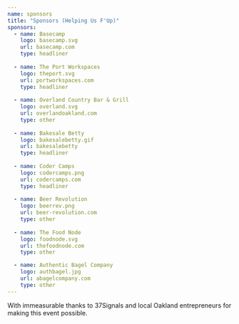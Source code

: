 ```yaml
---
name: sponsors
title: "Sponsors (Helping Us F'Up)"
sponsors:
  - name: Basecamp
    logo: basecamp.svg
    url: basecamp.com
    type: headliner
  
  - name: The Port Workspaces
    logo: theport.svg
    url: portworkspaces.com
    type: headliner
  
  - name: Overland Country Bar & Grill
    logo: overland.svg
    url: overlandoakland.com
    type: other
  
  - name: Bakesale Betty
    logo: bakesalebetty.gif
    url: bakesalebetty
    type: headliner 
  
  - name: Coder Camps
    logo: codercamps.png
    url: codercamps.com
    type: headliner
  
  - name: Beer Revolution
    logo: beerrev.png
    url: beer-revolution.com
    type: other
  
  - name: The Food Node
    logo: foodnode.svg
    url: thefoodnode.com
    type: other

  - name: Authentic Bagel Company
    logo: authbagel.jpg
    url: abagelcompany.com
    type: other
---
```

With immeasurable thanks to 37Signals and local Oakland entrepreneurs for making this event possible.
